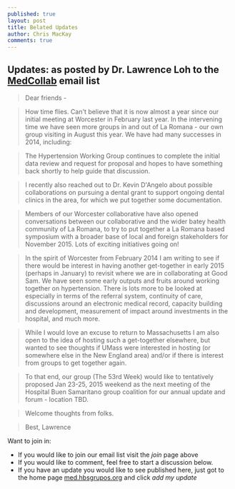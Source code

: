 ```yaml
---
published: true
layout: post
title: Belated Updates
author: Chris MacKay
comments: true
---
```


## Updates: as posted by Dr. Lawrence Loh to the [MedCollab](http://lists.hbsgrupos.org/listinfo.cgi/medcollab-hbsgrupos.org) email list


>Dear friends - 

>How time flies. Can't believe that it is now almost a year since our initial meeting at Worcester in February last year. In the intervening time we have seen more groups in and out of La Romana - our own group visiting in August this year. We have had many successes in 2014, including:

>The Hypertension Working Group continues to complete the initial data review and request for proposal and hopes to have something back shortly to help guide that discussion.

>I recently also reached out to Dr. Kevin D'Angelo about possible collaborations on pursuing a dental grant to support ongoing dental clinics in the area, for which we put together some documentation.

>Members of our Worcester collaborative have also opened conversations between our collaborative and the wider batey health community of La Romana, to try to put together a La Romana based symposium with a broader base of local and foreign stakeholders for November 2015. Lots of exciting initiatives going on!

>In the spirit of Worcester from February 2014 I am writing to see if there would be interest in having another get-together in early 2015 (perhaps in January) to revisit where we are in collaborating at Good Sam. We have seen some early outputs and fruits around working together on hypertension. There is lots more to be looked at especially in terms of the referral system, continuity of care, discussions around an electronic medical record, capacity building and development, measurement of impact around investments in the hospital, and much more. 

>While I would love an excuse to return to Massachusetts I am also open to the idea of hosting such a get-together elsewhere, but wanted to see thoughts if UMass were interested in hosting (or somewhere else in the New England area) and/or if there is interest from groups to get together again.

>To that end, our group (The 53rd Week) would like to tentatively proposed Jan 23-25, 2015 weekend as the next meeting of the Hospital Buen Samaritano group coalition for our annual update and forum - location TBD. 

>Welcome thoughts from folks.

>Best,
>Lawrence

Want to join in:

- If you would like to join our email list visit the *join* page above
- If you would like to comment, feel free to start a discussion below.
- If you have an update you would like to see published here, just got to the home page [med.hbsgrupos.org](http://med.hbsgrupos.org) and click *add my update*



